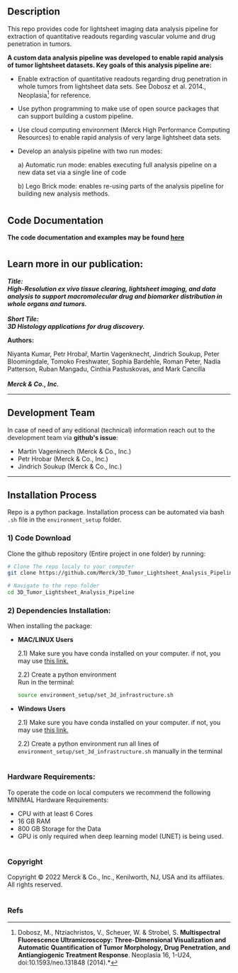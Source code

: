 ## Description

This repo provides code for lightsheet imaging data analysis pipeline for extraction of quantitative readouts regarding vascular volume and drug penetration in tumors.

**A custom data analysis pipeline was developed to enable rapid analysis of tumor lightsheet datasets. Key goals of this analysis pipeline are:**

* Enable extraction of quantitative readouts regarding drug penetration in whole tumors from lightsheet data sets. See Dobosz et al. 2014., Neoplasia[^1] for reference. 
* Use python programming to make use of open source packages that can support building a custom pipeline.
* Use cloud computing environment (Merck High Performance Computing Resources) to enable rapid analysis of very large lightsheet data sets. 
* Develop an analysis pipeline with two run modes:

    a) Automatic run mode: enables executing full analysis pipeline on a new data set via a single line of code

    b) Lego Brick mode: enables re-using parts of the analysis pipeline for building new analysis methods. 

# 
## Code Documentation 
**The code documentation and examples may be found [here](https://merck.github.io/3D_Tumor_Lightsheet_Analysis_Pipeline/)**


#

## Learn more in our publication:





***Title: <br />
High-Resolution ex vivo tissue clearing, lightsheet imaging, and data analysis to support macromolecular drug and biomarker distribution in whole organs and tumors. <br /> <br /> Short Tile:<br />
3D Histology applications for drug discovery.***


**Authors:<br />**

Niyanta Kumar, Petr Hrobař, Martin Vagenknecht, Jindrich Soukup, Peter Bloomingdale, Tomoko Freshwater, Sophia Bardehle, Roman Peter, Nadia Patterson, Ruban Mangadu, Cinthia Pastuskovas, and Mark Cancilla
<br /><br />***Merck & Co., Inc.***
***


## Development Team

In case of need of any editional (technical) information reach out to the development team via **github's issue**:

* Martin Vagenknech (Merck & Co., Inc.)
* Petr Hrobar (Merck & Co., Inc.)
* Jindrich Soukup (Merck & Co., Inc.)


***

## **Installation Process**

Repo is a python package. Installation process can be automated via bash `.sh` file in the `environment_setup` folder.


### 1) **Code Download**

Clone the github repository (Entire project in one folder) by running:
```bash
# Clone The repo localy to your computer
git clone https://github.com/Merck/3D_Tumor_Lightsheet_Analysis_Pipeline.git

# Navigate to the repo folder
cd 3D_Tumor_Lightsheet_Analysis_Pipeline
```

### 2) **Dependencies Installation**:

When installing the package:

* **MAC/LINUX Users**

    2.1) Make sure you have conda installed on your computer.
    if not, you may use [this link.](https://docs.conda.io/en/latest/miniconda.html)
    
    2.2) Create a python environment  
    Run in the terminal:
    ```bash
    source environment_setup/set_3d_infrastructure.sh
    ```

* **Windows Users**

    2.1) Make sure you have conda installed on your computer.
    if not, you may use [this link.](https://docs.conda.io/en/latest/miniconda.html)

    2.2) Create a python environment run all lines of `environment_setup/set_3d_infrastructure.sh` manually in the terminal

# 
### Hardware Requirements:
To operate the code on local computers we recommend the following MINIMAL Hardware Requirements:

* CPU with at least 6 Cores
* 16 GB RAM
* 800 GB Storage for the Data
* GPU is only required when deep learning model (UNET) is being used.



#
### **Copyright**
Copyright © 2022 Merck & Co., Inc., Kenilworth, NJ, USA and its affiliates. All rights reserved.


# 

### **Refs**
[^1]: Dobosz, M., Ntziachristos, V., Scheuer, W. & Strobel, S. **Multispectral Fluorescence Ultramicroscopy: Three-Dimensional Visualization and Automatic Quantification of Tumor Morphology, Drug Penetration, and Antiangiogenic Treatment Response**. Neoplasia 16, 1-U24, doi:10.1593/neo.131848 (2014).*



